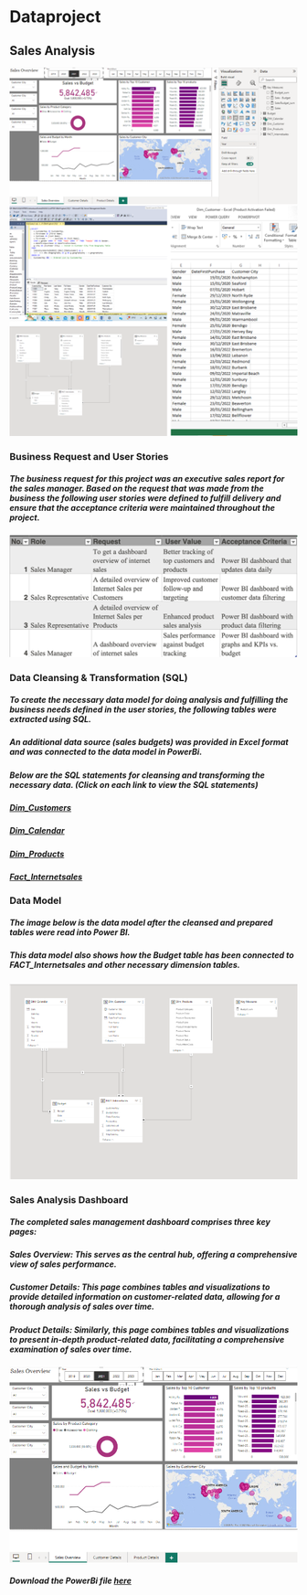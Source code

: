 # Dataproject
## Sales Analysis
![](https://github.com/stephighodalo/Dataproject/blob/main/Sale%20Overview_img.png)
![](https://github.com/stephighodalo/Dataproject/blob/main/Overview_imgs.png)

### Business Request and User Stories
##### The business request for this project was an executive sales report for the sales manager. Based on the request that was made from the business the following user stories were defined to fulfill delivery and ensure that the acceptance criteria were maintained throughout the project.
![](https://github.com/stephighodalo/Dataproject/blob/main/Business%20request_Img.png)

### Data Cleansing & Transformation (SQL)
##### To create the necessary data model for doing analysis and fulfilling the business needs defined in the user stories, the following tables were extracted using SQL. 
##### An additional data source (sales budgets) was provided in Excel format and was connected to the data model in PowerBi.

##### Below are the SQL statements for cleansing and transforming the necessary data. (Click on each link to view the SQL statements)
##### [Dim_Customers](https://github.com/stephighodalo/Dataproject/blob/main/Dim_Customer.sql)
##### [Dim_Calendar](https://github.com/stephighodalo/Dataproject/blob/main/Dim_Calendar.sql)
##### [Dim_Products](https://github.com/stephighodalo/Dataproject/blob/main/Dim_Products.sql)
##### [Fact_Internetsales](https://github.com/stephighodalo/Dataproject/blob/main/FACT_Internetsales.sql)

### Data Model
##### The image below is the data model after the cleansed and prepared tables were read into Power BI.
##### This data model also shows how the Budget table has been connected to FACT_Internetsales and other necessary dimension tables.
![](Mapping_img.png)

### Sales Analysis Dashboard
##### The completed sales management dashboard comprises three key pages:

##### **Sales Overview**: This serves as the central hub, offering a comprehensive view of sales performance.

##### **Customer Details**: This page combines tables and visualizations to provide detailed information on customer-related data, allowing for a thorough analysis of sales over time.

##### **Product Details**: Similarly, this page combines tables and visualizations to present in-depth product-related data, facilitating a comprehensive examination of sales over time.

![](https://github.com/stephighodalo/Dataproject/blob/main/Sale%20Overview_img2.png)

##### Download the PowerBi file [here](https://github.com/stephighodalo/Dataproject/blob/main/Sales%20Analysis%20-%20Adventure%20works.pbix)
